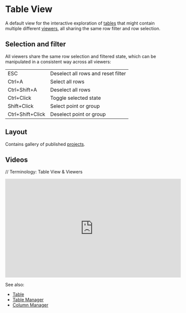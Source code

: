 <!-- TITLE: Table View -->
<!-- SUBTITLE: -->

# Table View

A default view for the interactive exploration of [tables](table.md) that might contain
multiple different [viewers](../visualize/viewers.md), all sharing the same row filter and row selection.

## Selection and filter

All viewers share the same row selection and filtered state, which can be manipulated
in a consistent way across all viewers:

|                  |                 |
|------------------|-----------------|
| ESC              | Deselect all rows and reset filter |
| Ctrl+A           | Select all rows |
| Ctrl+Shift+A     | Deselect all rows |
| Ctrl+Click       | Toggle selected state |
| Shift+Click      | Select point or group |
| Ctrl+Shift+Click | Deselect point or group |

## Layout 

Contains gallery of published [projects](project.md). 

## Videos

// Terminology: Table View & Viewers
<iframe width="560" height="315" src="https://www.youtube.com/embed/wAfEqAMOZzw?start=589" frameborder="0" allow="accelerometer; autoplay; clipboard-write; encrypted-media; gyroscope; picture-in-picture" allowfullscreen></iframe>

See also:

  * [Table](table.md)
  * [Table Manager](table-manager.md)
  * [Column Manager](../explore/column-manager.md)

